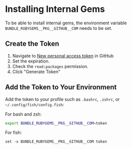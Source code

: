 # Installing Internal Gems

To be able to install internal gems, the environment variable `BUNDLE_RUBYGEMS__PKG__GITHUB__COM` needs to be set.

## Create the Token

1. Navigate to [New personal access token](https://github.com/settings/tokens/new) in GitHub
2. Set the expiration.
3. Check the `read:packages` permission.
4. Click "Generate Token"

## Add the Token to Your Environment

Add the token to your profile such as `.bashrc`, `.zshrc`, or `~/.config/fish/config.fish`:

For bash and zsh:

```bash
export BUNDLE_RUBYGEMS__PKG__GITHUB__COM=token
```

For fish:

```fish
set -x BUNDLE_RUBYGEMS__PKG__GITHUB__COM token
```
